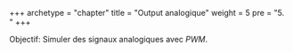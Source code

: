 +++
archetype = "chapter"
title = "Output analogique"
weight = 5
pre = "5. "
+++

Objectif: Simuler des signaux analogiques avec _PWM_.
